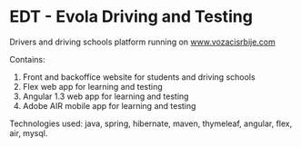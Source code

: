 # EDT - Evola Driving and Testing

Drivers and driving schools platform running on www.vozacisrbije.com

Contains:
1. Front  and backoffice website for students and driving schools
2. Flex web app for learning and testing
3. Angular 1.3 web app for learning and testing
4. Adobe AIR mobile app for learning and testing 

Technologies used: java, spring, hibernate, maven, thymeleaf, angular, flex, air, mysql.